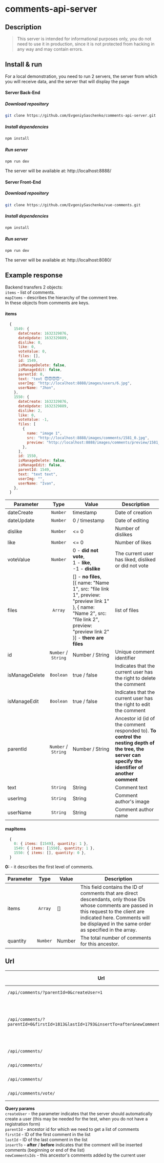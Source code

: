 # comments-api-server

## Description

> This server is intended for informational purposes only, you do not need to use it in production, since it is not protected from hacking in any way and may contain errors.

## Install & run

For a local demonstration, you need to run 2 servers, the server from which you will receive data, and the server that will display the page

#### Server Back-End

##### Download repository
```bash
git clone https://github.com/EvgeniySaschenko/comments-api-server.git
```

##### Install dependencies
```bash
npm install
```

##### Run server
```bash
npm run dev
```

The server will be available at: http://localhost:8888/

#### Server Front-End

##### Download repository
```bash
git clone https://github.com/EvgeniySaschenko/vue-comments.git
```

##### Install dependencies
```bash
npm install
```

##### Run server
```bash
npm run dev
```

The server will be available at: http://localhost:8080/


## Example response

Backend transfers 2 objects:<br>
`items` - list of comments.<br>
`mapItems` - describes the hierarchy of the comment tree.<br>
In these objects from comments are keys.

#### items
```js
  {
    1549: {
      dateCreate: 1632329876,
      dateUpdate: 1632329889,
      dislike: 0,
      like: 0,
      voteValue: 0,
      files: [],
      id: 1549,
      isManageDelete: false,
      isManageEdit: false,
      parentId: 0,
      text: "text 😇😇😇😇",
      userImg: "http://localhost:8888/images/users/6.jpg",
      userName: "Jhon",
    },
    1550: {
      dateCreate: 1632329876,
      dateUpdate: 1632329889,
      dislike: 2,
      like: 0,
      voteValue: -1,
      files: [
        {
          name: "image 1",
          src: "http://localhost:8888/images/comments/1581_0.jpg",
          preview: "http://localhost:8888/images/comments/preview/1581_0.jpg",
        },
      ],
      id: 1550,
      isManageDelete: false,
      isManageEdit: false,
      parentId: 1549,
      text: "text text",
      userImg: "",
      userName: "Ivan",
    },
  }
```

| Parameter | Type | Value | Description |
| --- | :---: | --- | --- |
| dateCreate | `Number` | timestamp | Date of creation |
| dateUpdate | `Number` | 0 / timestamp | Date of editing |
| dislike | `Number` | <= 0 | Number of dislikes |
| like | `Number` | <= 0 | Number of likes |
| voteValue | `Number` | 0 - **did not vote**, <br> 1 - **like**, <br> -1 - **dislike** | The current user has liked, disliked or did not vote |
| files | `Array` | [] - **no files**,<br> [{ name: "Name 1", src: "file link 1", preview: "preview link 1" }, { name: "Name 2", src: "file link 2", preview: "preview link 2" }] - **there are files** | list of files |
| id | `Number` / `String` | Number / String | Unique comment identifier |
| isManageDelete | `Boolean` | true / false | Indicates that the current user has the right to delete the comment|
| isManageEdit | `Boolean` | true / false | Indicates that the current user has the right to edit the comment |
| parentId | `Number` / `String` | Number / String | Ancestor id (id of the comment responded to). **To control the nesting depth of the tree, the server can specify the identifier of another comment** |
| text | `String` | String | Comment text |
| userImg | `String` | String | Comment author's image |
| userName | `String` | String | Comment author name |


#### mapItems
```js
  {
    0: { items: [1549], quantity: 1 },
    1549: { items: [1550], quantity: 1 },
    1550: { items: [], quantity: 0 },
  }
```

**0:** - it describes the first level of comments.

| Parameter | Type | Value | Description |
| --- | :---: | --- | --- |
| items | `Array` | [] | This field contains the ID of comments that are direct descendants, only those IDs whose comments are passed in this request to the client are indicated here. Comments will be displayed in the same order as specified in the array. |
| quantity | `Number` | Number | The total number of comments for this ancestor. |

## Url

| Url | Type query | Description |
| --- | :---: | --- |
| `/api/comments/?parentId=0&createUser=1` | GET | Get list comments. |
| `/api/comments/?parentId=0&firstId=1813&lastId=1793&insertTo=after&newCommentsIds=1811,1812` | GET | Get a list of comments, by clicking on the button "show more" |
| `/api/comments/` | POST | Add comment |
| `/api/comments/` | PUT | Edit comment |
| `/api/comments/` | DELETE | Delete comment |
| `/api/comments/vote/` | POST | Add like / dislike |


**Query params**<br>
`createUser` - the parameter indicates that the server should automatically create a user (this may be needed for the test, when you do not have a registration form) <br>
`parentId` - ancestor id for which we need to get a list of comments <br>
`firstId` - ID of the first comment in the list <br>
`lastId` - ID of the last comment in the list <br>
`insertTo` - **after** / **before** indicates that the comment will be inserted comments (beginning or end of the list) <br>
`newCommentsIds` - this ancestor's comments added by the current user <br>
